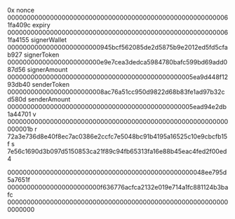 0x
nonce
0000000000000000000000000000000000000000000000000000000061fa409c
expiry
0000000000000000000000000000000000000000000000000000000061fa4155
signerWallet
000000000000000000000000945bcf562085de2d5875b9e2012ed5fd5cfab927
signerToken
000000000000000000000000e9e7cea3dedca5984780bafc599bd69add087d56
signerAmount
000000000000000000000000000000000000000000000005ea9d448f1293db40
senderToken
0000000000000000000000008ac76a51cc950d9822d68b83fe1ad97b32cd580d
senderAmount
000000000000000000000000000000000000000000000005ead94e2db1a44701
v
000000000000000000000000000000000000000000000000000000000000001b
r
72a3e736d8e40f8ec7ac0386e2ccfc7e5048bc91b4195a16525c10e9cbcfb15f
s
7e56c1690d3b097d5150853ca21f89c94fb65313fa16e88b45eac4fed2f00ed4


000000000000000000000000000000000000000000000000048ee795d5a7651f
000000000000000000000000f636776acfca2132e019e714a1fc881124b3bafc
0000000000000000000000000000000000000000000000000000000000000000